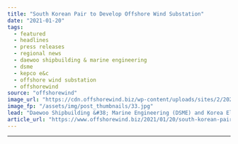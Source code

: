```yaml
---
title: "South Korean Pair to Develop Offshore Wind Substation"
date: "2021-01-20"
tags: 
  - featured
  - headlines
  - press releases
  - regional news
  - daewoo shipbuilding & marine engineering
  - dsme
  - kepco e&c
  - offshore wind substation
  - offshorewind
source: "offshorewind"
image_url: "https://cdn.offshorewind.biz/wp-content/uploads/sites/2/2021/01/20100048/South-Korean-Pair-to-Develop-Offshore-Wind-Substation.jpg"
image_fp: "/assets/img/post_thumbnails/33.jpg"
lead: "Daewoo Shipbuilding &#38; Marine Engineering (DSME) and Korea Electric Power Corporation Engineering &#38; Construction"
article_url: "https://www.offshorewind.biz/2021/01/20/south-korean-pair-to-develop-offshore-wind-substation/"
---
```


---
